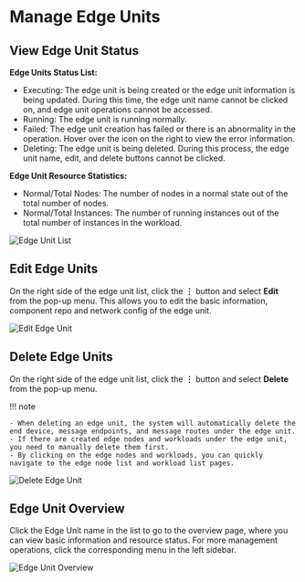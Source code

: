 # Manage Edge Units

## View Edge Unit Status

**Edge Units Status List:**

- Executing: The edge unit is being created or the edge unit information is being updated. During this time, the edge unit name cannot be clicked on, and edge unit operations cannot be accessed.
- Running: The edge unit is running normally.
- Failed: The edge unit creation has failed or there is an abnormality in the operation. Hover over the icon on the right to view the error information.
- Deleting: The edge unit is being deleted. During this process, the edge unit name, edit, and delete buttons cannot be clicked.

**Edge Unit Resource Statistics:**

- Normal/Total Nodes: The number of nodes in a normal state out of the total number of nodes.
- Normal/Total Instances: The number of running instances out of the total number of instances in the workload.

![Edge Unit List](https://docs.daocloud.io/daocloud-docs-images/docs/en/docs/kant/user-guide/images/manage-unit-01.png)

## Edit Edge Units

On the right side of the edge unit list, click the __⋮__ button and select __Edit__ from the pop-up menu. This allows you to edit the basic information, component repo and network config of the edge unit.

![Edit Edge Unit](https://docs.daocloud.io/daocloud-docs-images/docs/en/docs/kant/user-guide/images/manage-unit-02.png)

## Delete Edge Units

On the right side of the edge unit list, click the __⋮__ button and select __Delete__ from the pop-up menu.

!!! note

    - When deleting an edge unit, the system will automatically delete the end device, message endpoints, and message routes under the edge unit.
    - If there are created edge nodes and workloads under the edge unit, you need to manually delete them first.
    - By clicking on the edge nodes and workloads, you can quickly navigate to the edge node list and workload list pages.

![Delete Edge Unit](https://docs.daocloud.io/daocloud-docs-images/docs/en/docs/kant/user-guide/images/manage-unit-03.png)

## Edge Unit Overview

Click the Edge Unit name in the list to go to the overview page, where you can view basic information and resource status. For more management operations, click the corresponding menu in the left sidebar.

![Edge Unit Overview](https://docs.daocloud.io/daocloud-docs-images/docs/en/docs/kant/user-guide/images/manage-unit-04.png)
